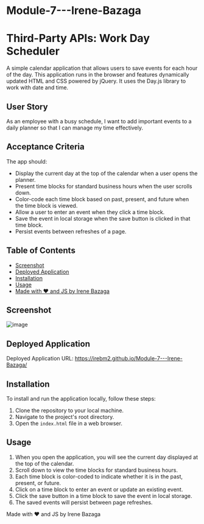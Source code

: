 # Module-7---Irene-Bazaga
# Third-Party APIs: Work Day Scheduler

A simple calendar application that allows users to save events for each hour of the day. This application runs in the browser and features dynamically updated HTML and CSS powered by jQuery. It uses the Day.js library to work with date and time.

## User Story

As an employee with a busy schedule, I want to add important events to a daily planner so that I can manage my time effectively.

## Acceptance Criteria

The app should:

* Display the current day at the top of the calendar when a user opens the planner.
* Present time blocks for standard business hours when the user scrolls down.
* Color-code each time block based on past, present, and future when the time block is viewed.
* Allow a user to enter an event when they click a time block.
* Save the event in local storage when the save button is clicked in that time block.
* Persist events between refreshes of a page.

## Table of Contents

* [Screenshot](#screenshot)
* [Deployed Application](#deployed-application)
* [Installation](#installation)
* [Usage](#usage)
* [Made with ❤️ and JS by Irene Bazaga](#made-with-and-js-by-irene-bazaga)

## Screenshot

![image](https://github.com/irebm2/Module-7---Irene-Bazaga/assets/146390674/9e95355d-8c60-43a0-bf6e-65d32027313d)


## Deployed Application

Deployed Application URL: https://irebm2.github.io/Module-7---Irene-Bazaga/

## Installation

To install and run the application locally, follow these steps:

1. Clone the repository to your local machine.
2. Navigate to the project's root directory.
3. Open the `index.html` file in a web browser.

## Usage

1. When you open the application, you will see the current day displayed at the top of the calendar.
2. Scroll down to view the time blocks for standard business hours.
3. Each time block is color-coded to indicate whether it is in the past, present, or future.
4. Click on a time block to enter an event or update an existing event.
5. Click the save button in a time block to save the event in local storage.
6. The saved events will persist between page refreshes.


Made with ❤️ and JS by Irene Bazaga
